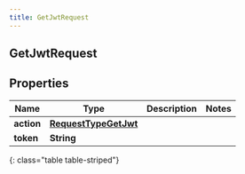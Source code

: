 ```yaml
---
title: GetJwtRequest
---
```

## GetJwtRequest


## Properties

| Name | Type | Description | Notes |
| ------------ | ------------- | ------------- | ------------- |
| **action** | <!----><!---->[**RequestTypeGetJwt**](RequestTypeGetJwt.html)<!----> |  |  |
| **token** | <!----><!---->**String**<!----> |  |  |
{: class="table table-striped"}



